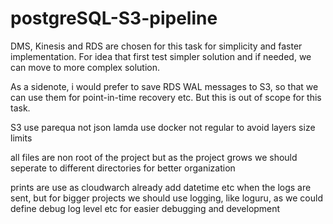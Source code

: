 # postgreSQL-S3-pipeline


DMS, Kinesis and RDS are chosen for this task for simplicity and faster implementation. For idea that first test simpler solution and if needed, we can move to more complex solution.

As a sidenote, i would prefer to save RDS WAL messages to S3, so that we can use them for point-in-time recovery etc. But this is out of scope for this task.

S3 use parequa not json
lamda use docker not regular to avoid layers size limits


all files are non root of the project but as the project grows we should seperate to different directories for better organization

prints are use as cloudwarch already add datetime etc when the logs are sent, but for bigger projects we should use logging, like loguru, as we could define debug log level etc for easier debugging and development

